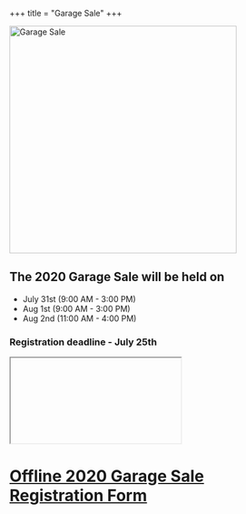 +++
title = "Garage Sale"
+++

<img src="/img/garage-sale-2019.jpg" alt="Garage Sale" width="400">

## The 2020 Garage Sale will be held on
- July 31st (9:00 AM - 3:00 PM)
- Aug 1st (9:00 AM - 3:00 PM)
- Aug 2nd (11:00 AM - 4:00 PM)

### Registration deadline - July 25th

<!--<img src="/img/2017_Liberty_Hill_Garage_Sale_Map.png">-->

<script src="https://donorbox.org/widget.js"
type="text/javascript"></script><iframe
src="https://donorbox.org/embed/garage-sale-2018?show_content=true" height="685px" width="100%"
style="max-width:500px; min-width:310px; max-height:none!important"
seamless="seamless" id="dbox-form-embed" name="donorbox" frameborder="0"
scrolling="no"></iframe>

# [Offline 2020 Garage Sale Registration Form](/img/garage-sale-2020.jpg) #
